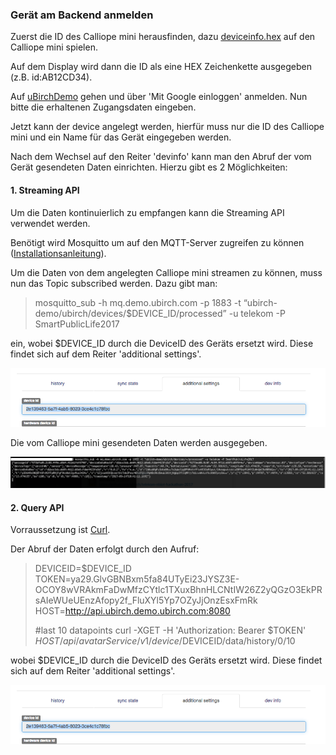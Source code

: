### Gerät am Backend anmelden

Zuerst die ID des Calliope mini herausfinden, dazu <a href="https://raw.githubusercontent.com/ubirch/telekom-nbiot-hackathon-2017/master/deviceinfo.hex">deviceinfo.hex</a> auf den Calliope mini spielen. 

Auf dem Display wird dann die ID als eine HEX Zeichenkette ausgegeben (z.B. id:AB12CD34).

Auf <a href="http://ubirch.demo.ubirch.com">uBirchDemo</a> gehen und über 'Mit Google einloggen' anmelden.
Nun bitte die erhaltenen Zugangsdaten eingeben.

Jetzt kann der device angelegt werden, hierfür muss nur die ID des Calliope mini und ein Name für das Gerät eingegeben werden.

Nach dem Wechsel auf den Reiter 'devinfo' kann man den Abruf der vom Gerät gesendeten Daten einrichten.
Hierzu gibt es 2 Möglichkeiten:
#### 1. Streaming API
Um die Daten kontinuierlich zu empfangen kann die Streaming API verwendet werden.

Benötigt wird Mosquitto um auf den MQTT-Server zugreifen zu können (<a href="https://mosquitto.org/download/">Installationsanleitung</a>).

Um die Daten von dem angelegten Calliope mini streamen zu können, muss nun das Topic subscribed werden. Dazu gibt man: 
>mosquitto_sub -h mq.demo.ubirch.com -p 1883 -t “ubirch-demo/ubirch/devices/$DEVICE_ID/processed” -u telekom -P SmartPublicLife2017

ein, wobei $DEVICE_ID durch die DeviceID des Geräts ersetzt wird. Diese findet sich auf dem Reiter 'additional settings'.

![DeviceID](files/show-deviceid.png)

Die vom Calliope mini gesendeten Daten werden ausgegeben.

![Streaming_Result](files/streaming-result.png)


#### 2. Query API
Vorraussetzung ist <a href="https://curl.haxx.se/download.html">Curl</a>.

Der Abruf der Daten erfolgt durch den Aufruf:
>DEVICEID=$DEVICE_ID
>TOKEN=ya29.GlvGBNBxm5fa84UTyEi23JYSZ3E-OCOY8wVRAkmFaDwMfzCYtlc1TXuxBhnHLCNtIW26Z2yQGzO3EkPRsAIeWUeUEnzAfopy2f_FluXYl5Yp7OZyJjOnzEsxFmRk
>HOST=http://api.ubirch.demo.ubirch.com:8080
>
>#last 10 datapoints
>curl -XGET -H 'Authorization: Bearer $TOKEN' $HOST/api/avatarService/v1/device/$DEVICEID/data/history/0/10

wobei $DEVICE_ID durch die DeviceID des Geräts ersetzt wird. Diese findet sich auf dem Reiter 'additional settings'.

![DeviceID](files/show-deviceid.png)